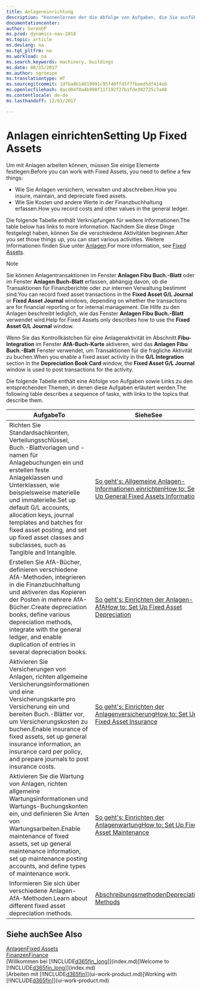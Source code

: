 ```yaml
---
title: Anlageneinrichtung
description: "Kennenlernen der die Abfolge von Aufgaben, die Sie ausführen müssen, um Anlagen einzurichten, wie Arbeitsplätze oder Gebäude."
documentationcenter: 
author: SorenGP
ms.prod: dynamics-nav-2018
ms.topic: article
ms.devlang: na
ms.tgt_pltfrm: na
ms.workload: na
ms.search.keywords: machinery, buildings
ms.date: 08/15/2017
ms.author: sgroespe
ms.translationtype: HT
ms.sourcegitcommit: 1dfba8b14019991c95f40ffd5f7fbaed5df414eb
ms.openlocfilehash: 8acd04f0a4b990f11f192f27b1fde302725c7a48
ms.contentlocale: de-de
ms.lasthandoff: 12/01/2017

---
```

# <a name="setting-up-fixed-assets"></a><span data-ttu-id="3c423-103">Anlagen einrichten</span><span class="sxs-lookup"><span data-stu-id="3c423-103">Setting Up Fixed Assets</span></span>
<span data-ttu-id="3c423-104">Um mit Anlagen arbeiten können, müssen Sie einige Elemente festlegen:</span><span class="sxs-lookup"><span data-stu-id="3c423-104">Before you can work with Fixed Assets, you need to define a few things:</span></span>  

* <span data-ttu-id="3c423-105">Wie Sie Anlagen versichern, verwalten und abschreiben.</span><span class="sxs-lookup"><span data-stu-id="3c423-105">How you insure, maintain, and depreciate fixed assets.</span></span>  
* <span data-ttu-id="3c423-106">Wie Sie Kosten und andere Werte in der Finanzbuchhaltung erfassen.</span><span class="sxs-lookup"><span data-stu-id="3c423-106">How you record costs and other values in the general ledger.</span></span>  

<span data-ttu-id="3c423-107">Die folgende Tabelle enthält Verknüpfungen für weitere Informationen.</span><span class="sxs-lookup"><span data-stu-id="3c423-107">The table below has links to more information.</span></span> <span data-ttu-id="3c423-108">Nachdem Sie diese Dinge festgelegt haben, können Sie die verschiedene Aktivitäten beginnen.</span><span class="sxs-lookup"><span data-stu-id="3c423-108">After you set those things up, you can start various activities.</span></span> <span data-ttu-id="3c423-109">Weitere Informationen finden Siue unter [Anlagen](fa-manage.md).</span><span class="sxs-lookup"><span data-stu-id="3c423-109">For more information, see [Fixed Assets](fa-manage.md).</span></span>  

> [!NOTE]  
>   <span data-ttu-id="3c423-110">Sie können Anlagentransaktionen im Fenster **Anlagen Fibu Buch.-Blatt** oder im Fenster **Anlagen Buch-Blatt** erfassen, abhängig davon, ob die Transaktionen für Finanzberichte oder zur internen Verwaltung bestimmt sind.</span><span class="sxs-lookup"><span data-stu-id="3c423-110">You can record fixed asset transactions in the **Fixed Asset G/L Journal** or **Fixed Asset Journal** windows, depending on whether the transactions are for financial reporting or for internal management.</span></span> <span data-ttu-id="3c423-111">Die Hilfe zu den Anlagen beschreibt lediglich, wie das Fenster **Anlagen Fibu Buch.-Blatt** verwendet wird.</span><span class="sxs-lookup"><span data-stu-id="3c423-111">Help for Fixed Assets only describes how to use the **Fixed Asset G/L Journal** window.</span></span>  

<span data-ttu-id="3c423-112">Wenn Sie das Kontrollkästchen für eine Anlagenaktivität im Abschnitt **Fibu-Integration** im Fenster **AfA-Buch-Karte** aktiveren, wird das **Anlagen Fibu Buch.-Blatt** Fenster verwendet, um Transaktionen für die fragliche Aktivität zu buchen.</span><span class="sxs-lookup"><span data-stu-id="3c423-112">When you enable a fixed asset activity in the **G/L Integration** section in the **Depreciation Book Card** window, the **Fixed Asset G/L Journal** window is used to post transactions for the activity.</span></span>

<span data-ttu-id="3c423-113">Die folgende Tabelle enthält eine Abfolge von Aufgaben sowie Links zu den entsprechenden Themen, in denen diese Aufgaben erläutert werden.</span><span class="sxs-lookup"><span data-stu-id="3c423-113">The following table describes a sequence of tasks, with links to the topics that describe them.</span></span>  

| <span data-ttu-id="3c423-114">Aufgabe</span><span class="sxs-lookup"><span data-stu-id="3c423-114">To</span></span> | <span data-ttu-id="3c423-115">Siehe</span><span class="sxs-lookup"><span data-stu-id="3c423-115">See</span></span> |
| --- | --- |
| <span data-ttu-id="3c423-116">Richten Sie Standardsachkonten, Verteilungsschlüssel, Buch.-Blattvorlagen und - namen für Anlagebuchungen ein und erstellen feste Anlageklassen und Unterklassen, wie beispielsweise materielle und immaterielle.</span><span class="sxs-lookup"><span data-stu-id="3c423-116">Set up default G/L accounts, allocation keys, journal templates and batches for fixed asset posting, and set up fixed asset classes and subclasses, such as Tangible and Intangible.</span></span> |[<span data-ttu-id="3c423-117">So geht's: Allgemeine Anlagen-Informationen einrichten</span><span class="sxs-lookup"><span data-stu-id="3c423-117">How to: Set Up General Fixed Assets Information</span></span>](fa-how-setup-general.md) |
| <span data-ttu-id="3c423-118">Erstellen Sie AfA-Bücher, definieren verschiedene AfA-Methoden, integrieren in die Finanzbuchhaltung und aktiveren das Kopieren der Posten in mehrere AfA-Bücher.</span><span class="sxs-lookup"><span data-stu-id="3c423-118">Create depreciation books, define various depreciation methods, integrate with the general ledger, and enable duplication of entries in several depreciation books.</span></span> |[<span data-ttu-id="3c423-119">So geht's: Einrichten der Anlagen-AfA</span><span class="sxs-lookup"><span data-stu-id="3c423-119">How to: Set Up Fixed Asset Depreciation</span></span>](fa-how-setup-depreciation.md) |
| <span data-ttu-id="3c423-120">Aktivieren Sie Versicherungen von Anlagen, richten allgemeine Versicherungsinformationen und eine Versicherungskarte pro Versicherung ein und bereiten Buch.-Blätter vor, um Versicherungskosten zu buchen.</span><span class="sxs-lookup"><span data-stu-id="3c423-120">Enable insurance of fixed assets, set up general insurance information, an insurance card per policy, and prepare journals to post insurance costs.</span></span> |[<span data-ttu-id="3c423-121">So geht's: Einrichten der Anlagenversicherung</span><span class="sxs-lookup"><span data-stu-id="3c423-121">How to: Set Up Fixed Asset Insurance</span></span>](fa-how-setup-insurance.md) |
| <span data-ttu-id="3c423-122">Aktivieren Sie die Wartung von Anlagen, richten allgemeine Wartungsinformationen und Wartungs-Buchungskonten ein, und definieren Sie Arten von Wartungsarbeiten.</span><span class="sxs-lookup"><span data-stu-id="3c423-122">Enable maintenance of fixed assets, set up general maintenance information, set up maintenance posting accounts, and define types of maintenance work.</span></span> |[<span data-ttu-id="3c423-123">So geht's: Einrichten der Anlagenwartung</span><span class="sxs-lookup"><span data-stu-id="3c423-123">How to: Set Up Fixed Asset Maintenance</span></span>](fa-how-setup-maintenance.md) |
| <span data-ttu-id="3c423-124">Informieren Sie sich über verschiedene Anlagen-AfA-Methoden.</span><span class="sxs-lookup"><span data-stu-id="3c423-124">Learn about different fixed asset depreciation methods.</span></span> |[<span data-ttu-id="3c423-125">Abschreibungsmethoden</span><span class="sxs-lookup"><span data-stu-id="3c423-125">Depreciation Methods</span></span>](fa-depreciation-methods.md) |

## <a name="see-also"></a><span data-ttu-id="3c423-126">Siehe auch</span><span class="sxs-lookup"><span data-stu-id="3c423-126">See Also</span></span>
[<span data-ttu-id="3c423-127">Anlagen</span><span class="sxs-lookup"><span data-stu-id="3c423-127">Fixed Assets</span></span>](fa-manage.md)  
[<span data-ttu-id="3c423-128">Finanzen</span><span class="sxs-lookup"><span data-stu-id="3c423-128">Finance</span></span>](finance.md)  
<span data-ttu-id="3c423-129">[Willkommen bei [!INCLUDE[d365fin_long](includes/d365fin_long_md.md)]](index.md)</span><span class="sxs-lookup"><span data-stu-id="3c423-129">[Welcome to [!INCLUDE[d365fin_long](includes/d365fin_long_md.md)]](index.md)</span></span>  
<span data-ttu-id="3c423-130">[Arbeiten mit [!INCLUDE[d365fin](includes/d365fin_md.md)]](ui-work-product.md)</span><span class="sxs-lookup"><span data-stu-id="3c423-130">[Working with [!INCLUDE[d365fin](includes/d365fin_md.md)]](ui-work-product.md)</span></span>


